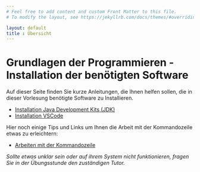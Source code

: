 ```yaml
---
# Feel free to add content and custom Front Matter to this file.
# To modify the layout, see https://jekyllrb.com/docs/themes/#overriding-theme-defaults

layout: default
title : Übersicht
---
```


# Grundlagen der Programmieren - Installation der benötigten Software

Auf dieser Seite finden Sie kurze Anleitungen, die Ihnen helfen sollen, die in dieser Vorlesung benötigte Software zu Installieren.

* [Installation Java Development Kits (JDK)](installation-jdk)
* [Installation VSCode](vscode)

Hier noch einige Tips und Links um Ihnen die Arbeit mit der Kommandozeile etwas zu erleichtern:

* [Arbeiten mit der Kommandozeile](commandline)


*Sollte etwas unklar sein oder auf ihrem System nicht funktionieren, fragen Sie in der Übungsstunde den zuständigen Tutor.*
